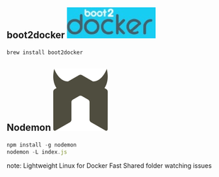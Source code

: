 ## boot2docker ![](/images/boot2docker.jpg)

```sh
brew install boot2docker
```

## Nodemon ![](/images/nodemon.svg) 

```js
npm install -g nodemon
nodemon -L index.js
```

note:
  Lightweight Linux for Docker
  Fast
  Shared folder watching issues
